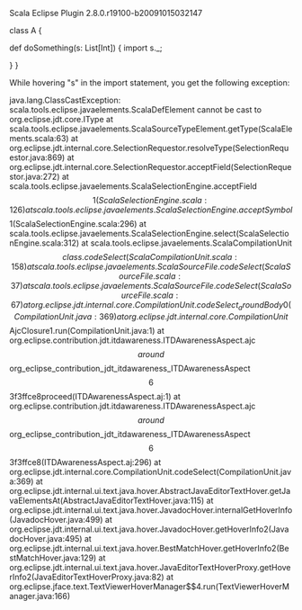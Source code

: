 Scala Eclipse Plugin	2.8.0.r19100-b20091015032147

class A {
  
  def doSomething(s: List[Int]) {
	  import s._;
	  
  }
}

While hovering "s" in the import statement, you get the following exception:

java.lang.ClassCastException: scala.tools.eclipse.javaelements.ScalaDefElement cannot be cast to org.eclipse.jdt.core.IType
at scala.tools.eclipse.javaelements.ScalaSourceTypeElement.getType(ScalaElements.scala:63)
at org.eclipse.jdt.internal.core.SelectionRequestor.resolveType(SelectionRequestor.java:869)
at org.eclipse.jdt.internal.core.SelectionRequestor.acceptField(SelectionRequestor.java:272)
at scala.tools.eclipse.javaelements.ScalaSelectionEngine.acceptField$$1(ScalaSelectionEngine.scala:126)
at scala.tools.eclipse.javaelements.ScalaSelectionEngine.acceptSymbol$$1(ScalaSelectionEngine.scala:296)
at scala.tools.eclipse.javaelements.ScalaSelectionEngine.select(ScalaSelectionEngine.scala:312)
at scala.tools.eclipse.javaelements.ScalaCompilationUnit$$class.codeSelect(ScalaCompilationUnit.scala:158)
at scala.tools.eclipse.javaelements.ScalaSourceFile.codeSelect(ScalaSourceFile.scala:37)
at scala.tools.eclipse.javaelements.ScalaSourceFile.codeSelect(ScalaSourceFile.scala:67)
at org.eclipse.jdt.internal.core.CompilationUnit.codeSelect_aroundBody0(CompilationUnit.java:369)
at org.eclipse.jdt.internal.core.CompilationUnit$$AjcClosure1.run(CompilationUnit.java:1)
at org.eclipse.contribution.jdt.itdawareness.ITDAwarenessAspect.ajc$$around$$org_eclipse_contribution_jdt_itdawareness_ITDAwarenessAspect$$6$$3f3ffce8proceed(ITDAwarenessAspect.aj:1)
at org.eclipse.contribution.jdt.itdawareness.ITDAwarenessAspect.ajc$$around$$org_eclipse_contribution_jdt_itdawareness_ITDAwarenessAspect$$6$$3f3ffce8(ITDAwarenessAspect.aj:296)
at org.eclipse.jdt.internal.core.CompilationUnit.codeSelect(CompilationUnit.java:369)
at org.eclipse.jdt.internal.ui.text.java.hover.AbstractJavaEditorTextHover.getJavaElementsAt(AbstractJavaEditorTextHover.java:115)
at org.eclipse.jdt.internal.ui.text.java.hover.JavadocHover.internalGetHoverInfo(JavadocHover.java:499)
at org.eclipse.jdt.internal.ui.text.java.hover.JavadocHover.getHoverInfo2(JavadocHover.java:495)
at org.eclipse.jdt.internal.ui.text.java.hover.BestMatchHover.getHoverInfo2(BestMatchHover.java:129)
at org.eclipse.jdt.internal.ui.text.java.hover.JavaEditorTextHoverProxy.getHoverInfo2(JavaEditorTextHoverProxy.java:82)
at org.eclipse.jface.text.TextViewerHoverManager$$4.run(TextViewerHoverManager.java:166)
